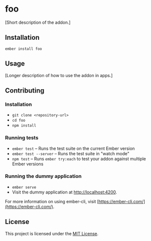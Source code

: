 foo
==============================================================================

[Short description of the addon.]

Installation
------------------------------------------------------------------------------

```
ember install foo
```


Usage
------------------------------------------------------------------------------

[Longer description of how to use the addon in apps.]


Contributing
------------------------------------------------------------------------------

### Installation

* `git clone <repository-url>`
* `cd foo`
* `npm install`

### Running tests

* `ember test` – Runs the test suite on the current Ember version
* `ember test --server` – Runs the test suite in "watch mode"
* `npm test` – Runs `ember try:each` to test your addon against multiple Ember versions

### Running the dummy application

* `ember serve`
* Visit the dummy application at [http://localhost:4200](http://localhost:4200).

For more information on using ember-cli, visit [https://ember-cli.com/](https://ember-cli.com/).


License
------------------------------------------------------------------------------

This project is licensed under the [MIT License](LICENSE.md).
